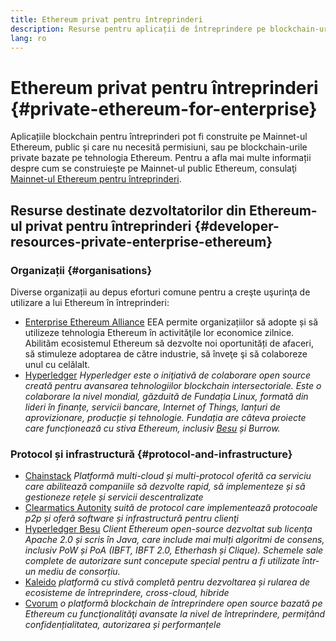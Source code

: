 ```yaml
---
title: Ethereum privat pentru întreprinderi
description: Resurse pentru aplicații de întreprindere pe blockchain-urile private Ethereum.
lang: ro
---
```


# Ethereum privat pentru întreprinderi {#private-ethereum-for-enterprise}

Aplicațiile blockchain pentru întreprinderi pot fi construite pe Mainnet-ul Ethereum, public și care nu necesită permisiuni, sau pe blockchain-urile private bazate pe tehnologia Ethereum. Pentru a afla mai multe informații despre cum se construieşte pe Mainnet-ul public Ethereum, consulaţi [Mainnet-ul Ethereum pentru întreprinderi](/enterprise/).

## Resurse destinate dezvoltatorilor din Ethereum-ul privat pentru întreprinderi {#developer-resources-private-enterprise-ethereum}

### Organizații {#organisations}

Diverse organizații au depus eforturi comune pentru a creşte uşurinţa de utilizare a lui Ethereum în întreprinderi:

- [Enterprise Ethereum Alliance](https://entethalliance.org/) EEA permite organizațiilor să adopte și să utilizeze tehnologia Ethereum în activităţile lor economice zilnice. Abilităm ecosistemul Ethereum să dezvolte noi oportunități de afaceri, să stimuleze adoptarea de către industrie, să înveţe şi să colaboreze unul cu celălalt.
- [Hyperledger](https://hyperledger.org) _Hyperledger este o iniţiativă de colaborare open source creată pentru avansarea tehnologiilor blockchain intersectoriale. Este o colaborare la nivel mondial, găzduită de Fundația Linux, formată din lideri în finanțe, servicii bancare, Internet of Things, lanțuri de aprovizionare, producție și tehnologie. Fundația are câteva proiecte care funcționează cu stiva Ethereum, inclusiv [Besu](https://www.hyperledger.org/use/besu) și Burrow._

### Protocol și infrastructură {#protocol-and-infrastructure}

- [Chainstack](https://chainstack.com/) _Platformă multi-cloud și multi-protocol oferită ca serviciu care abilitează companiile să dezvolte rapid, să implementeze și să gestioneze rețele și servicii descentralizate_
- [Clearmatics Autonity](https://www.clearmatics.com/about/) _suită de protocol care implementează protocoale p2p și oferă software și infrastructură pentru clienţi_
- [Hyperledger Besu](https://www.hyperledger.org/use/besu) _Client Ethereum open-source dezvoltat sub licența Apache 2.0 și scris în Java, care include mai mulți algoritmi de consens, inclusiv PoW și PoA (IBFT, IBFT 2.0, Etherhash și Clique). Schemele sale complete de autorizare sunt concepute special pentru a fi utilizate într-un mediu de consorțiu._
- [Kaleido](https://kaleido.io/) _platformă cu stivă completă pentru dezvoltarea și rularea de ecosisteme de întreprindere, cross-cloud, hibride_
- [Cvorum](https://consensys.net/quorum/) _o platformă blockchain de întreprindere open source bazată pe Ethereum cu funcţionalităţi avansate la nivel de întreprindere, permițând confidențialitatea, autorizarea și performanțele_
